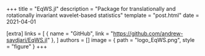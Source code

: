 +++
title = "EqWS.jl"
description = "Package for translationally and rotationally invariant wavelet-based statistics"
template = "post.html"
date = 2021-04-01

[extra]
links = [
    { name = "GitHub", link = "https://github.com/andrew-saydjari/EqWS.jl" },
]
authors = []
image = { path = "logo_EqWS.png", style = "figure" }
+++
